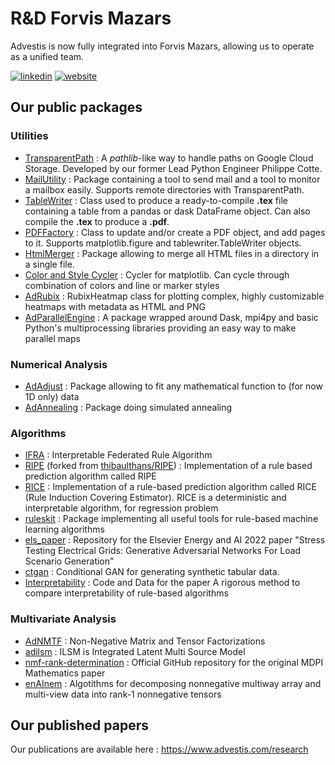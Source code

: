 # R&D Forvis Mazars 

Advestis is now fully integrated into Forvis Mazars, allowing us to operate as a unified team.  

[![linkedin](https://img.shields.io/badge/LinkedIn-Advestis-blue)](https://www.linkedin.com/company/advestis/)
[![website](https://img.shields.io/badge/website-Advestis.com-blue)](https://www.advestis.com/)

## Our public packages

### Utilities

* [TransparentPath](https://github.com/Advestis/transparentpath) : A _pathlib_-like way to handle paths on Google Cloud Storage. Developed by our former Lead Python Engineer Philippe Cotte.
* [MailUtility](https://github.com/Advestis/mailutility) : Package containing a tool to send mail and a tool to monitor a mailbox easily. Supports remote directories with TransparentPath.
* [TableWriter](https://github.com/cottephi/tablewriter) : Class used to produce a ready-to-compile **.tex** file containing a table from a pandas or dask DataFrame object. Can also compile the **.tex** to produce a **.pdf**.
* [PDFFactory](https://github.com/Advestis/pdffactory) : Class to update and/or create a PDF object, and add pages to it. Supports matplotlib.figure and tablewriter.TableWriter objects.
* [HtmlMerger](https://github.com/Advestis/htmlmerger) : Package allowing to merge all HTML files in a directory in a single file.
* [Color and Style Cycler](https://github.com/Advestis/color-style-cycler) : Cycler for matplotlib. Can cycle through combination of colors and line or marker styles
* [AdRubix](https://github.com/Advestis/adrubix) : RubixHeatmap class for plotting complex, highly customizable heatmaps with metadata as HTML and PNG
* [AdParallelEngine](https://github.com/Advestis/adparallelengine) : A package wrapped around Dask, mpi4py and basic Python's multiprocessing libraries providing an easy way to make parallel maps

### Numerical Analysis

* [AdAdjust](https://github.com/Advestis/adadjust) : Package allowing to fit any mathematical function to (for now 1D only) data
* [AdAnnealing](https://github.com/Advestis/adannealing) : Package doing simulated annealing

### Algorithms

* [IFRA](https://github.com/Advestis/ifra) : Interpretable Federated Rule Algorithm
* [RIPE](https://github.com/Advestis/RIPE) (forked from [thibaulthans/RIPE](https://github.com/thibaulthans/RIPE)) : Implementation of a rule based prediction algorithm called RIPE
* [RICE](https://github.com/Advestis/RICE) : Implementation of a rule-based prediction algorithm called RICE (Rule Induction Covering Estimator). RICE is a deterministic and interpretable algorithm, for regression problem
* [ruleskit](https://github.com/Advestis/ruleskit) : Package implementing all useful tools for rule-based machine learning algorithms
* [els_paper](https://github.com/Advestis/els_paper) : Repository for the Elsevier Energy and AI 2022 paper "Stress Testing Electrical Grids: Generative Adversarial Networks For Load Scenario Generation"
* [ctgan](https://github.com/Advestis/ctgan) : Conditional GAN for generating synthetic tabular data.
* [Interpretability](https://github.com/Advestis/Interpretability) : Code and Data for the paper A rigorous method to compare interpretability of rule-based algorithms

### Multivariate Analysis

* [AdNMTF](https://github.com/Advestis/adnmtf) : Non-Negative Matrix and Tensor Factorizations
* [adilsm](https://github.com/Advestis/adilsm) : ILSM is Integrated Latent Multi Source Model
* [nmf-rank-determination](https://github.com/Advestis/nmf-rank-determination) : Official GitHub repository for the original MDPI Mathematics paper
* [enAInem](https://github.com/Advestis/enAInem) :  Algotithms for decomposing nonnegative multiway array and multi-view data into rank-1 nonnegative tensors

## Our published papers

Our publications are available here : <https://www.advestis.com/research> 
